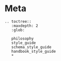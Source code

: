 # Meta

```eval_rst
.. toctree::
   :maxdepth: 2
   :glob:

   philosophy
   style_guide
   schema_style_guide
   handbook_style_guide
   *

```
